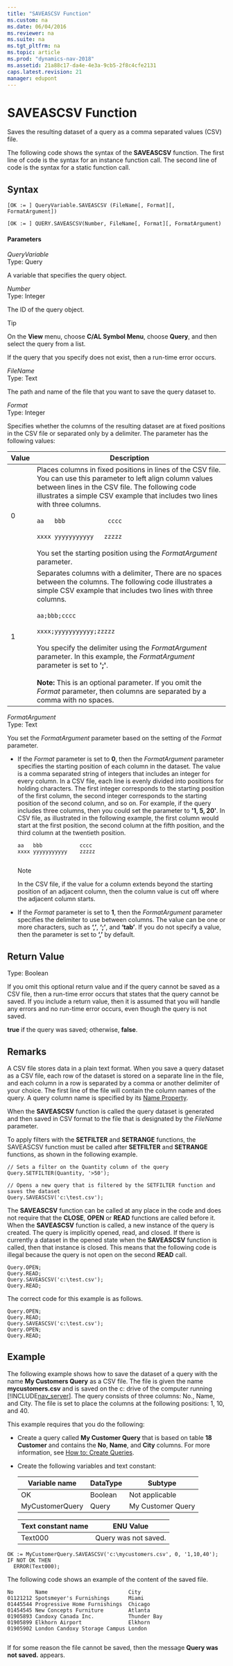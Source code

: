 ```yaml
---
title: "SAVEASCSV Function"
ms.custom: na
ms.date: 06/04/2016
ms.reviewer: na
ms.suite: na
ms.tgt_pltfrm: na
ms.topic: article
ms.prod: "dynamics-nav-2018"
ms.assetid: 21a88c17-da4e-4e3a-9cb5-2f8c4cfe2131
caps.latest.revision: 21
manager: edupont
---
```

# SAVEASCSV Function
Saves the resulting dataset of a query as a comma separated values \(CSV\) file.  
  
 The following code shows the syntax of the **SAVEASCSV** function. The first line of code is the syntax for an instance function call. The second line of code is the syntax for a static function call.  
  
## Syntax  
  
```  
[OK := ] QueryVariable.SAVEASCSV (FileName[, Format][, FormatArgument])  
```  
  
```  
[OK := ] QUERY.SAVEASCSV(Number, FileName[, Format][, FormatArgument)  
```  
  
#### Parameters  
 *QueryVariable*  
 Type: Query  
  
 A variable that specifies the query object.  
  
 *Number*  
 Type: Integer  
  
 The ID of the query object.  
  
> [!TIP]  
>  On the **View** menu, choose **C/AL Symbol Menu**, choose **Query**, and then select the query from a list.  
  
 If the query that you specify does not exist, then a run-time error occurs.  
  
 *FileName*  
 Type: Text  
  
 The path and name of the file that you want to save the query dataset to.  
  
 *Format*  
 Type: Integer  
  
 Specifies whether the columns of the resulting dataset are at fixed positions in the CSV file or separated only by a delimiter. The parameter has the following values:  
  
|Value|Description|  
|-----------|-----------------|  
|0|Places columns in fixed positions in lines of the CSV file. You can use this parameter to left align column values between lines in the CSV file. The following code illustrates a simple CSV example that includes two lines with three columns.<br /><br /> `aa   bbb            cccc`<br /><br /> `xxxx yyyyyyyyyyy   zzzzz`<br /><br /> You set the starting position using the *FormatArgument* parameter.|  
|1|Separates columns with a delimiter, There are no spaces between the columns. The following code illustrates a simple CSV example that includes two lines with three columns.<br /><br /> `aa;bbb;cccc`<br /><br /> `xxxx;yyyyyyyyyyy;zzzzz`<br /><br /> You specify the delimiter using the *FormatArgument* parameter. In this example, the *FormatArgument* parameter is set to **';'**.<br /><br /> **Note:** This is an optional parameter. If you omit the *Format* parameter, then columns are separated by a comma with no spaces.|  
  
 *FormatArgument*  
 Type: Text  
  
 You set the *FormatArgument* parameter based on the setting of the *Format* parameter.  
  
-   If the *Format* parameter is set to **0**, then the *FormatArgument* parameter specifies the starting position of each column in the dataset. The value is a comma separated string of integers that includes an integer for every column. In a CSV file, each line is evenly divided into positions for holding characters. The first integer corresponds to the starting position of the first column, the second integer corresponds to the starting position of the second column, and so on. For example, if the query includes three columns, then you could set the parameter to **'1, 5, 20'**. In CSV file, as illustrated in the following example, the first column would start at the first position, the second column at the fifth position, and the third column at the twentieth position.  
  
    ```  
    aa   bbb            cccc  
    xxxx yyyyyyyyyyy    zzzzz  
  
    ```  
  
    > [!NOTE]  
    >  In the CSV file, if the value for a column extends beyond the starting position of an adjacent column, then the column value is cut off where the adjacent column starts.  
  
-   If the *Format* parameter is set to **1**, then the *FormatArgument* parameter specifies the delimiter to use between columns. The value can be one or more characters, such as **‘,’**, **‘;’**, and **‘tab’**. If you do not specify a value, then the parameter is set to **‘,’** by default.  
  
## Return Value  
 Type: Boolean  
  
 If you omit this optional return value and if the query cannot be saved as a CSV file, then a run-time error occurs that states that the query cannot be saved. If you include a return value, then it is assumed that you will handle any errors and no run-time error occurs, even though the query is not saved.  
  
 **true** if the query was saved; otherwise, **false**.  
  
## Remarks  
 A CSV file stores data in a plain text format. When you save a query dataset as a CSV file, each row of the dataset is stored on a separate line in the file, and each column in a row is separated by a comma or another delimiter of your choice. The first line of the file will contain the column names of the query. A query column name is specified by its [Name Property](Name-Property.md).  
  
 When the **SAVEASCSV** function is called the query dataset is generated and then saved in CSV format to the file that is designated by the *FileName* parameter.  
  
 To apply filters with the **SETFILTER** and **SETRANGE** functions, the SAVEASCSV function must be called after **SETFILTER** and **SETRANGE** functions, as shown in the following example.  
  
```  
// Sets a filter on the Quantity column of the query  
Query.SETFILTER(Quantity, '>50');  
  
// Opens a new query that is filtered by the SETFILTER function and saves the dataset  
Query.SAVEASCSV('c:\test.csv');  
```  
  
 The **SAVEASCSV** function can be called at any place in the code and does not require that the **CLOSE**, **OPEN** or **READ** functions are called before it. When the **SAVEASCSV** function is called, a new instance of the query is created. The query is implicitly opened, read, and closed. If there is currently a dataset in the opened state when the **SAVEASCSV** function is called, then that instance is closed. This means that the following code is illegal because the query is not open on the second **READ** call.  
  
```  
Query.OPEN;  
Query.READ;  
Query.SAVEASCSV('c:\test.csv');  
Query.READ;   
```  
  
 The correct code for this example is as follows.  
  
```  
Query.OPEN;  
Query.READ;  
Query.SAVEASCSV('c:\test.csv');  
Query.OPEN;  
Query.READ;   
```  
  
## Example  
 The following example shows how to save the dataset of a query with the name **My Customers Query** as a CSV file. The file is given the name **mycustomers.csv** and is saved on the c: drive of the computer running [!INCLUDE[nav_server](includes/nav_server_md.md)]. The query consists of three columns: No., Name, and City. The file is set to place the columns at the following positions: 1, 10, and 40.  
  
 This example requires that you do the following:  
  
-   Create a query called **My Customer Query** that is based on table **18 Customer** and contains the **No**, **Name**, and **City** columns. For more information, see [How to: Create Queries](How-to--Create-Queries.md).  
  
-   Create the following variables and text constant:  
  
    |Variable name|DataType|Subtype|  
    |-------------------|--------------|-------------|  
    |OK|Boolean|Not applicable|  
    |MyCustomerQuery|Query|My Customer Query|  
  
    |Text constant name|ENU Value|  
    |------------------------|---------------|  
    |Text000|Query was not saved.|  
  
```  
OK := MyCustomerQuery.SAVEASCSV('c:\mycustomers.csv', 0, '1,10,40');  
IF NOT OK THEN  
  ERROR(Text000);  
```  
  
 The following code shows an example of the content of the saved file.  
  
```  
No       Name                          City  
01121212 Spotsmeyer's Furnishings      Miami  
01445544 Progressive Home Furnishings  Chicago  
01454545 New Concepts Furniture        Atlanta  
01905893 Candoxy Canada Inc.           Thunder Bay  
01905899 Elkhorn Airport               Elkhorn  
01905902 London Candoxy Storage Campus London  
  
```  
  
 If for some reason the file cannot be saved, then the message **Query was not saved.** appears.